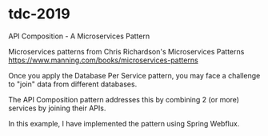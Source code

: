 # tdc-2019
API Composition - A Microservices Pattern

Microservices patterns from Chris Richardson's Microservices Patterns https://www.manning.com/books/microservices-patterns

Once you apply the Database Per Service pattern, you may face a challenge to "join" data from different databases.

The API Composition pattern addresses this by combining 2 (or more) services by joining their APIs.

In this example, I have implemented the pattern using Spring Webflux.
